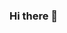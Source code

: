 ### Hi there 👋

<!--
**NicholasArone/NicholasArone** is a ✨ _special_ ✨ repository because its `README.md` (this file) appears on your GitHub profile.

Here are some ideas to get you started:

I am Nicholas Arone, a student at Southwest CTA.
I'm interested in digital game development so I can learn more about programming as a whole, let alone programming video games. 
As of now, my highest interest in the field of digital game development is local and/or online multiplayer games. 
